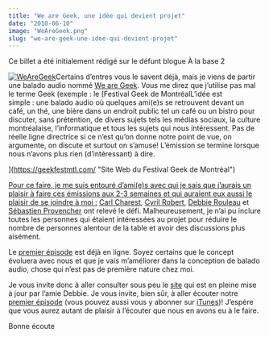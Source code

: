 ```yaml
---
title: "We are Geek, une idée qui devient projet"
date: "2010-06-10"
image: "WeAreGeek.png"
slug: "we-are-geek-une-idee-qui-devient-projet"
---
```


Ce billet a été initialement rédigé sur le défunt blogue À la base 2

[![](images/WeAreGeek.png "WeAreGeek")](http://fred.dev/content/uploads/2010/06/WeAreGeek.png)Certains d’entres vous le savent déjà, mais je viens de partir une balado audio nommé [We are Geek](https://wearegeek.org/ "Site Web de We are Geek"). Vous me direz que j’utilise pas mal le terme Geek (exemple : le [Festival Geek de MontréalL’idée est simple : une balado audio où quelques ami(e)s se retrouvent devant un café, un thé, une bière dans un endroit public tel un café ou un bistro pour discuter, sans prétention, de divers sujets tels les médias sociaux, la culture montréalaise, l’informatique et tous les sujets qui nous intéressent. Pas de réelle ligne directrice si ce n’est qu’on donne notre point de vue, on argumente, on discute et surtout on s’amuse! L’émission se termine lorsque nous n’avons plus rien (d’intéressant) à dire.

](https://geekfestmtl.com/ "Site Web du Festival Geek de Montréal")

[Pour ce faire, je me suis entouré d’ami(e)s avec qui je sais que j’aurais un plaisir à faire ces émissions aux 2-3 semaines et qui auraient eux aussi le plaisir de se joindre à moi :](https://geekfestmtl.com/ "Site Web du Festival Geek de Montréal") [Carl Charest](https://www.carlcharest.com/ "Blogue de Carl Charest"), [Cyril Robert](https://savetheions.com/ "Blogue de Cyril Robert"), [Debbie Rouleau](https://sekhmetdesign.thegeekcartel.com/blogue/ "Blogue de Debbie Rouleau") et [Sébastien Provencher](https://blogs.praized.com/seb/ "Blogue de Sébastien Provencher") ont relevé le défi. Malheureusement, je n’ai pu inclure toutes les personnes qui étaient intéressées au projet pour réduire le nombre de personnes alentour de la table et avoir des discussions plus aisément.

Le [premier épisode](https://wearegeek.org/2010/06/premier-episode-enfin-sortie/ "Billet du premier épisode de We are Geek") est déjà en ligne. Soyez certains que le concept évoluera avec nous et que je vais m’améliorer dans la conception de balado audio, chose qui n’est pas de première nature chez moi.

Je vous invite donc à aller consulter sous peu le [site](https://wearegeek.org/ "Site Web de We are Geek") qui est en pleine mise à jour par l’amie Debbie. Je vous invite, bien sûr, à aller écouter notre [premier épisode](https://wearegeek.org/2010/06/premier-episode-enfin-sortie/ "Billet du premier épisode de We are Geek") (vous pouvez aussi vous y abonner sur [iTunes](https://itunes.apple.com/ca/podcast/we-are-geek/id376839022 "Lien de We are Geek sur iTunes"))! J’espère que vous aurez autant de plaisir à l’écouter que nous en avons eu à le faire.

Bonne écoute
